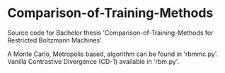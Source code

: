 # Comparison-of-Training-Methods
Source code for Bachelor thesis 'Comparison-of-Training-Methods for Restricted Boltzmann Machines'

A Monte Carlo, Metropolis based, algorithm can be found in 'rbmmc.py'.
Vanilla Contrastive Divergence (CD-1) available in 'rbm.py'.

